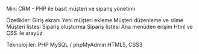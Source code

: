 Mini CRM - PHP ile basit müşteri ve sipariş yönetimi

Özellikler:
Giriş ekranı
Yeni müşteri ekleme 
Müşteri düzenleme ve silme
Müşteri listesi
Sipariş oluşturma
Sipariş listesi
Ana menüden erişim 
Html ve CSS ile arayüz

Teknolojiler:
PHP
MySQL / phpMyAdmin
HTML5, CSS3

